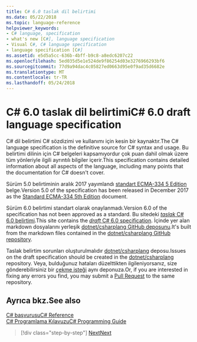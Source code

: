 ```yaml
---
title: C# 6.0 taslak dil belirtimi
ms.date: 05/22/2018
ms.topic: language-reference
helpviewer_keywords:
- C# language, specification
- what's new [C#], language specification
- Visual C#, C# language specification
- language specification [C#]
ms.assetid: e5d5a5cc-636b-4bff-b9c8-a8edc6207c22
ms.openlocfilehash: 5ed035d5e1e524de9f86254d03e3276966293bf6
ms.sourcegitcommit: 77d9a94dac4c05827ed0663d95e0f9ad35d6682e
ms.translationtype: MT
ms.contentlocale: tr-TR
ms.lasthandoff: 05/24/2018
---
```

# <a name="c-60-draft-language-specification"></a><span data-ttu-id="a39fc-102">C# 6.0 taslak dil belirtimi</span><span class="sxs-lookup"><span data-stu-id="a39fc-102">C# 6.0 draft language specification</span></span>

<span data-ttu-id="a39fc-103">C# dil belirtimi C# sözdizimi ve kullanımı için kesin bir kaynaktır.</span><span class="sxs-lookup"><span data-stu-id="a39fc-103">The C# language specification is the definitive source for C# syntax and usage.</span></span> <span data-ttu-id="a39fc-104">Bu belirtimi dilinin için C# belgeleri kapsamıyordur çok puan dahil olmak üzere tüm yönleriyle ilgili ayrıntılı bilgiler içerir.</span><span class="sxs-lookup"><span data-stu-id="a39fc-104">This specification contains detailed information about all aspects of the language, including many points that the documentation for C# doesn't cover.</span></span>

<span data-ttu-id="a39fc-105">Sürüm 5.0 belirtiminin aralık 2017 yayımlandı [standart ECMA-334 5 Edition](https://www.ecma-international.org/publications/files/ECMA-ST/Ecma-334.pdf) belge.</span><span class="sxs-lookup"><span data-stu-id="a39fc-105">Version 5.0 of the specification has been released in December 2017 as the [Standard ECMA-334 5th Edition](https://www.ecma-international.org/publications/files/ECMA-ST/Ecma-334.pdf) document.</span></span>

<span data-ttu-id="a39fc-106">Sürüm 6.0 belirtimi standart olarak onaylanmadı.</span><span class="sxs-lookup"><span data-stu-id="a39fc-106">Version 6.0 of the specification has not been approved as a standard.</span></span> <span data-ttu-id="a39fc-107">Bu sitedeki [ *taslak* C# 6.0 belirtimi](../../../../_csharplang/spec/introduction.md).</span><span class="sxs-lookup"><span data-stu-id="a39fc-107">This site contains the [*draft* C# 6.0 specification](../../../../_csharplang/spec/introduction.md).</span></span> <span data-ttu-id="a39fc-108">İçinde yer alan markdown dosyalarını yerleşik [dotnet/csharplang GitHub deposunu](https://github.com/dotnet/csharplang/blob/master/spec/README.md).</span><span class="sxs-lookup"><span data-stu-id="a39fc-108">It's built from the markdown files contained in the [dotnet/csharplang GitHub repository](https://github.com/dotnet/csharplang/blob/master/spec/README.md).</span></span>

<span data-ttu-id="a39fc-109">Taslak belirtim sorunları oluşturulmalıdır [dotnet/csharplang](https://github.com/dotnet/csharplang/issues) deposu.</span><span class="sxs-lookup"><span data-stu-id="a39fc-109">Issues on the draft specification should be created in the [dotnet/csharplang](https://github.com/dotnet/csharplang/issues) repository.</span></span> <span data-ttu-id="a39fc-110">Veya, bulduğunuz hataları düzelttikten ilgileniyorsanız, size gönderebilirsiniz bir [çekme isteği](https://github.com/dotnet/csharplang/pulls) aynı deponuza.</span><span class="sxs-lookup"><span data-stu-id="a39fc-110">Or, if you are interested in fixing any errors you find, you may submit a [Pull Request](https://github.com/dotnet/csharplang/pulls) to the same repository.</span></span>

## <a name="see-also"></a><span data-ttu-id="a39fc-111">Ayrıca bkz.</span><span class="sxs-lookup"><span data-stu-id="a39fc-111">See also</span></span>
 [<span data-ttu-id="a39fc-112">C# başvurusu</span><span class="sxs-lookup"><span data-stu-id="a39fc-112">C# Reference</span></span>](../index.md)  
 [<span data-ttu-id="a39fc-113">C# Programlama Kılavuzu</span><span class="sxs-lookup"><span data-stu-id="a39fc-113">C# Programming Guide</span></span>](../../programming-guide/index.md)

>[!div class="step-by-step"]
[<span data-ttu-id="a39fc-114">Next</span><span class="sxs-lookup"><span data-stu-id="a39fc-114">Next</span></span>](../../../../_csharplang/spec/introduction.md)
